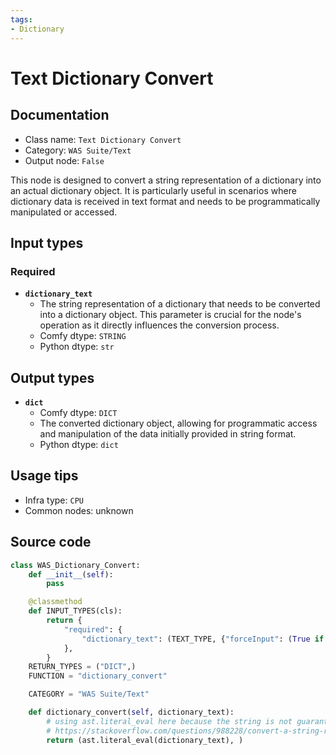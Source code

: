 ```yaml
---
tags:
- Dictionary
---
```


# Text Dictionary Convert
## Documentation
- Class name: `Text Dictionary Convert`
- Category: `WAS Suite/Text`
- Output node: `False`

This node is designed to convert a string representation of a dictionary into an actual dictionary object. It is particularly useful in scenarios where dictionary data is received in text format and needs to be programmatically manipulated or accessed.
## Input types
### Required
- **`dictionary_text`**
    - The string representation of a dictionary that needs to be converted into a dictionary object. This parameter is crucial for the node's operation as it directly influences the conversion process.
    - Comfy dtype: `STRING`
    - Python dtype: `str`
## Output types
- **`dict`**
    - Comfy dtype: `DICT`
    - The converted dictionary object, allowing for programmatic access and manipulation of the data initially provided in string format.
    - Python dtype: `dict`
## Usage tips
- Infra type: `CPU`
- Common nodes: unknown


## Source code
```python
class WAS_Dictionary_Convert:
    def __init__(self):
        pass

    @classmethod
    def INPUT_TYPES(cls):
        return {
            "required": {
                "dictionary_text": (TEXT_TYPE, {"forceInput": (True if TEXT_TYPE == 'STRING' else False)})
            },
        }
    RETURN_TYPES = ("DICT",)
    FUNCTION = "dictionary_convert"

    CATEGORY = "WAS Suite/Text"

    def dictionary_convert(self, dictionary_text):
        # using ast.literal_eval here because the string is not guaranteed to be json (using double quotes)
        # https://stackoverflow.com/questions/988228/convert-a-string-representation-of-a-dictionary-to-a-dictionary
        return (ast.literal_eval(dictionary_text), )

```
